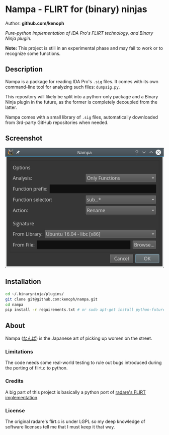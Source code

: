 # Nampa - FLIRT for (binary) ninjas

Author: **github.com/kenoph**

*Pure-python implementation of IDA Pro's FLIRT technology, and Binary Ninja plugin.*

**Note:** This project is still in an experimental phase and may fail to work or to recognize some functions.

## Description

Nampa is a package for reading IDA Pro's `.sig` files.
It comes with its own command-line tool for analyzing such files: `dumpsig.py`.

This repository will likely be split into a python-only package and a Binary Ninja plugin in the future,
as the former is completely decoupled from the latter.

Nampa comes with a small library of `.sig` files, automatically downloaded
from 3rd-party GitHub repositories when needed.

## Screenshot

![Dialog](./img/dialog.png)

## Installation

```bash
cd ~/.binaryninja/plugins/
git clone git@github.com:kenoph/nampa.git
cd nampa
pip install -r requirements.txt # or sudo apt-get install python-future
```

## About

Nampa ([なんぱ](http://jisho.org/search/%E8%BB%9F%E6%B4%BE)) is the Japanese art of picking up women on the street.

### Limitations

The code needs some real-world testing to rule out bugs introduced during the porting of flirt.c to python.

### Credits

A big part of this project is basically a python port of
[radare's FLIRT implementation](https://raw.githubusercontent.com/radare/radare2/e8f80a165c7dd89d955a1ee7f432bd9a1ba88976/libr/anal/flirt.c).

### License

The original radare's flirt.c is under LGPL so my deep knowledge of software licenses tell me that I must keep it
that way.
